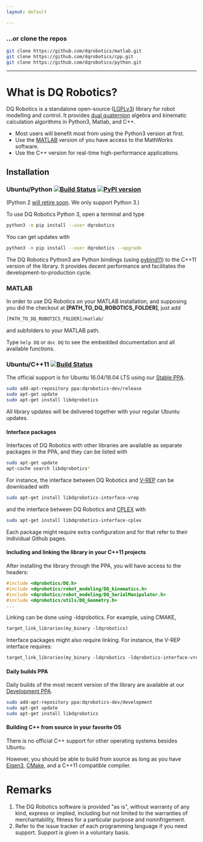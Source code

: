 ```yaml
---
layout: default

---
```


### …or clone the repos

```bash
git clone https://github.com/dqrobotics/matlab.git
git clone https://github.com/dqrobotics/cpp.git
git clone https://github.com/dqrobotics/python.git
```

<hr />

# What is DQ Robotics?

DQ Robotics is a standalone open-source ([LGPLv3](https://www.gnu.org/licenses/lgpl-3.0.html)) library for robot modelling and control. It provides [dual quaternion](http://en.wikipedia.org/wiki/Dual_quaternion) algebra and kinematic calculation algorithms in Python3, Matlab, and C++.
- Most users will benefit most from using the Python3 version at first.
- Use the [MATLAB](https://www.mathworks.com/) version of you have access to the MathWorks software.
- Use the C++ version for real-time high-performance applications.

## Installation

### Ubuntu/Python [![Build Status](https://travis-ci.com/dqrobotics/python.svg?branch=master)](https://travis-ci.com/dqrobotics/python) [![PyPI version](https://badge.fury.io/py/dqrobotics.svg)](https://badge.fury.io/py/dqrobotics)
(Python 2 [will retire soon](https://pythonclock.org/). We only support Python 3.)

To use DQ Robotics Python 3, open a terminal and type 

```bash
python3 -m pip install --user dqrobotics
```

You can get updates with

```bash
python3 -m pip install --user dqrobotics --upgrade
```
The DQ Robotics Python3 are Python bindings (using [pybind11](https://github.com/pybind/pybind11)) to the C++11 version of the library. It provides decent performance and facilitates the development-to-production cycle. 

### MATLAB

In order to use DQ Robotics on your MATLAB installation, and supposing you did the checkout at **[PATH_TO_DQ_ROBOTICS_FOLDER]**, just add

```bash
[PATH_TO_DQ_ROBOTICS_FOLDER]/matlab/
```

and subfolders to your MATLAB path.

Type `help DQ` or `doc DQ`  to see the embedded documentation and all available functions.

### Ubuntu/C++11 [![Build Status](https://travis-ci.com/dqrobotics/cpp.svg?branch=master)](https://travis-ci.com/dqrobotics/cpp)

The official support is for Ubuntu 16.04/18.04 LTS using our [Stable PPA](https://launchpad.net/~dqrobotics-dev/+archive/ubuntu/release).

```bash
sudo add-apt-repository ppa:dqrobotics-dev/release
sudo apt-get update
sudo apt-get install libdqrobotics
```

All library updates will be delivered together with your regular Ubuntu updates.

#### Interface packages

Interfaces of DQ Robotics with other libraries are available as separate packages in the PPA, and they can be listed with

```bash
sudo apt-get update
apt-cache search libdqrobotics*
```
For instance, the interface between DQ Robotics and [V-REP](http://www.coppeliarobotics.com/) can be downloaded with
```bash
sudo apt-get install libdqrobotics-interface-vrep
```
and the interface between DQ Robotics and [CPLEX](https://www.ibm.com/jp-ja/products/ilog-cplex-optimization-studio) with
```bash
sudo apt-get install libdqrobotics-interface-cplex
```
Each package might require extra configuration and for that refer to their individual Github pages.

#### Including and linking the library in your C++11 projects

After installing the library through the PPA, you will have access to the headers:

```cpp
#include <dqrobotics/DQ.h>
#include <dqrobotics/robot_modeling/DQ_kinematics.h>
#include <dqrobotics/robot_modeling/DQ_SerialManipulator.h>
#include <dqrobotics/utils/DQ_Geometry.h>
...
```
Linking can be done using -ldqrobotics. For example, using CMAKE, 

```makefile
target_link_libraries(my_binary -ldqrobotics)
```
Interface packages might also require linking. For instance, the V-REP interface requires:
```makefile
target_link_libraries(my_binary -ldqrobotics -ldqrobotics-interface-vrep)
```

#### Daily builds PPA

Daily builds of the most recent version of the library are available at our [Development PPA](https://launchpad.net/~dqrobotics-dev/+archive/ubuntu/development).

```bash
sudo add-apt-repository ppa:dqrobotics-dev/development
sudo apt-get update
sudo apt-get install libdqrobotics
```

#### Building C++ from source in your favorite OS

There is no official C++ support for other operating systems besides Ubuntu.

However, you should be able to build from source as long as you have [Eigen3](http://eigen.tuxfamily.org/index.php?title=Main_Page), [CMake](https://cmake.org/), and a C++11 compatible compiler.

# Remarks
1. The DQ Robotics software is provided "as is", without warranty of any kind, express or implied, including but not limited to the warranties of merchantability, fitness for a particular purpose and noninfrigement.
2. Refer to the issue tracker of each programming language if you need support. Support is given in a voluntary basis.






